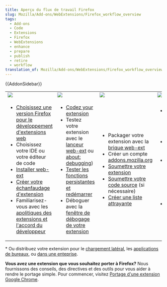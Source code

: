 ```yaml
---
title: Aperçu du flux de travail Firefox
slug: Mozilla/Add-ons/WebExtensions/Firefox_workflow_overview
tags:
  - Add-ons
  - Code
  - Extensions
  - Firefox
  - WebExtensions
  - enhance
  - prepare
  - publish
  - retire
  - workflow
translation_of: Mozilla/Add-ons/WebExtensions/Firefox_workflow_overview
---
```


{{AddonSidebar}}

<table>
  <tbody>
    <tr>
      <td><img src="firefox_workflow_prepare.png" /></td>
      <td><img src="firefox_workflow_code.png" /></td>
      <td><img src="firefox_workflow_publish.png" /></td>
      <td><img src="firefox_workflow_enhance.png" /></td>
      <td><img src="firefox_workflow_retire.png" /></td>
    </tr>
    <tr>
      <td>
        <ul>
          <li>
            <a
              href="/fr/Add-ons/WebExtensions/choisissez_une_version_firefox_pour_le_developpement_extensions_web"
              >Choisissez une version Firefox pour le développement d'extensions
              web</a
            >
          </li>
          <li>Choisissez votre IDE ou votre éditeur de code</li>
          <li>
            <a href="/fr/Add-ons/WebExtensions/Getting_started_with_web-ext"
              >Installer web-ext</a
            >
          </li>
          <li>
            <a href="https://webextensions.in/"
              >Créer votre échanfaudage d'extension</a
            >
          </li>
          <li>
            Familiarisez-vous avec les
            <a href="/fr/Add-ons/AMO/Règles"
              >apolitiques des extensions et l'accord du développeur</a
            >
          </li>
        </ul>
      </td>
      <td>
        <ul>
          <li>
            <a href="/fr/Add-ons/WebExtensions/Your_first_WebExtension"
              >Codez your extension</a
            >
          </li>
          <li>
            Testez votre extension avec le
            <a
              href="/fr/Add-ons/WebExtensions/Getting_started_with_web-ext#Testing_out_an_extension"
              >lanceur web-ext</a
            >
            ou
            <a
              href="/fr/docs/Mozilla/Add-ons/WebExtensions/Temporary_Installation_in_Firefox"
              >about: debugging</a
            >)
          </li>
          <li>
            <a
              href="/fr/Add-ons/WebExtensions/Testing_persistent_and_restart_features"
              >Tester les fonctions persistantes et redémarrer</a
            >
          </li>
          <li>
            Déboguer avec la
            <a href="/fr/docs/Outils/Boîte_à_outils_du_navigateur"
              >fenêtre de débogage de votre extension</a
            >
          </li>
        </ul>
      </td>
      <td>
        <ul>
          <li>
            Packager votre extension avec la <a
              href="/fr/Add-ons/WebExtensions/Getting_started_with_web-ext#Packaging_your_extension"
            >
              brique web-ext</a
            >
          </li>
          <li>
            Créer un compte
            <a href="https://addons.moztilla.org">addons.mozilla.org</a>
          </li>
          <li>
            <a href="/fr/Add-ons/Distribution/Submitting_an_add-on"
              >Soumettre votre extension</a
            >
          </li>
          <li>
            <a href="/fr/Add-ons/Source_Code_Submission"
              >Soumettre votre code source</a
            >
            (si nécessaire)
          </li>
          <li><a href="/fr/Add-ons/Listing">Créer une liste attrayante</a></li>
        </ul>
      </td>
      <td>
        <ul>
          <li>Répondu à l'examen de l'extension de Mozilla</li>
          <li>Promouvoir votre extension</li>
          <li>
            <a href="/fr/Add-ons/AMO/Policy/Featured"
              >Proposez votre extensions pour qu'elle soit mise en avant</a
            >
          </li>
          <li>Mettre à jour et améliorer votre extension</li>
        </ul>
      </td>
      <td>
        <ul>
          <li>
            <a href="/fr/Add-ons/Distribution/Retiring_your_extension"
              >Retirez votre extension</a
            >
          </li>
        </ul>
      </td>
    </tr>
  </tbody>
</table>

\* Ou distribuez votre extension pour le [chargement latéral](/fr/Add-ons/WebExtensions/Alternative_distribution_options/Sideloading_add-ons), les [applications de bureaux](/fr/Add-ons/WebExtensions/Alternative_distribution_options/Add-ons_for_desktop_apps), ou [dans une enteprise](/fr/Add-ons/WebExtensions/Alternative_distribution_options/Add-ons_in_the_enterprise).

**Vous avez une extension que vous souhaitez porter à Firefox?**  Nous fournissons des conseils, des directives et des outils pour vous aider à rendre le portage simple. Pour commencer, visitez [Portage d'une extension Google Chrome](/fr/Add-ons/WebExtensions/Porting_a_Google_Chrome_extension).
